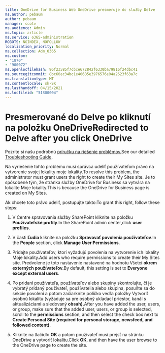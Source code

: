 ```yaml
---
title: OneDrive for Business Web OneDrive presmeruje do služby Delve
ms.author: pebaum
author: pebaum
manager: scotv
ms.audience: Admin
ms.topic: article
ms.service: o365-administration
ROBOTS: NOINDEX, NOFOLLOW
localization_priority: Normal
ms.collection: Adm_O365
ms.custom:
- "1870"
- "900072"
ms.openlocfilehash: 96f23585f7cbce672842f6330ba79816f24dbc41
ms.sourcegitcommit: 8bc60ec34bc1e40685e3976576e04a2623f63a7c
ms.translationtype: MT
ms.contentlocale: sk-SK
ms.lasthandoff: 04/15/2021
ms.locfileid: "51800004"
---
```

# <a name="redirected-to-delve-after-you-click-onedrive"></a><span data-ttu-id="8e5c2-102">Presmerované do Delve po kliknutí na položku OneDrive</span><span class="sxs-lookup"><span data-stu-id="8e5c2-102">Redirected to Delve after you click OneDrive</span></span>

<span data-ttu-id="8e5c2-103">Pozrite si našu podrobnú [príručku na riešenie problémov.](https://docs.microsoft.com/sharepoint/support/sites/troubleshooting-guide-for-sites-stopped-at-provisioning)</span><span class="sxs-lookup"><span data-stu-id="8e5c2-103">See our detailed [Troubleshooting Guide](https://docs.microsoft.com/sharepoint/support/sites/troubleshooting-guide-for-sites-stopped-at-provisioning).</span></span>

<span data-ttu-id="8e5c2-104">Na vyriešenie tohto problému musí správca udeliť používateľom právo na vytvorenie svojej lokality moje lokality.</span><span class="sxs-lookup"><span data-stu-id="8e5c2-104">To resolve this problem, the administrator must grant users the right to create their My Sites site.</span></span> <span data-ttu-id="8e5c2-105">Je to spôsobené tým, že stránka služby OneDrive for Business sa vytvára na lokalite Moje lokality.</span><span class="sxs-lookup"><span data-stu-id="8e5c2-105">This is because the OneDrive for Business page is created on My Sites.</span></span>

<span data-ttu-id="8e5c2-106">Ak chcete toto právo udeliť, postupujte takto:</span><span class="sxs-lookup"><span data-stu-id="8e5c2-106">To grant this right, follow these steps:</span></span>

1. <span data-ttu-id="8e5c2-107">V Centre spravovania služby SharePoint kliknite na položku **Používateľské profily**.</span><span class="sxs-lookup"><span data-stu-id="8e5c2-107">In the SharePoint admin center,click **user profiles**.</span></span>

2. <span data-ttu-id="8e5c2-108">V časti **Ľudia** kliknite na položku **Spravovať povolenia používateľov**.</span><span class="sxs-lookup"><span data-stu-id="8e5c2-108">In the **People** section, click **Manage User Permissions**.</span></span>

3. <span data-ttu-id="8e5c2-109">Pridajte používateľov, ktorí vyžadujú povolenia na vytvorenie ich lokality Moje lokality.</span><span class="sxs-lookup"><span data-stu-id="8e5c2-109">Add users who require permissions to create their My Sites site.</span></span> <span data-ttu-id="8e5c2-110">Predvolene je toto nastavenie nastavené na hodnotu Všetci **okrem externých používateľov.**</span><span class="sxs-lookup"><span data-stu-id="8e5c2-110">By default, this setting is set to **Everyone except external users**.</span></span>

4. <span data-ttu-id="8e5c2-111">Po pridaní používateľa, používateľov alebo skupiny skontrolujte, či je vybratý pridaný používateľ, používatelia  alebo skupina, posuňte sa do sekcie povolení a potom začiarknite políčko vedľa položky Vytvoriť osobnú lokalitu (vyžaduje sa pre osobný ukladací priestor, kanál s aktualizáciami a sledovaný **obsah).**</span><span class="sxs-lookup"><span data-stu-id="8e5c2-111">After you have added the user, users, or group, make sure that the added user, users, or group is selected, scroll to the **permissions** section, and then select the check box next to **Create Personal Site (required for personal storage, newsfeed, and followed content)**.</span></span>

5. <span data-ttu-id="8e5c2-112">Kliknite na tlačidlo **OK** a potom používateľ musí prejsť na stránku OneDrive a vytvoriť lokalitu.</span><span class="sxs-lookup"><span data-stu-id="8e5c2-112">Click **OK**, and then have the user browse to the OneDrive page to create the site.</span></span>
